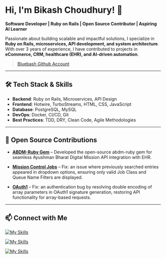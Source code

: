 # Hi, I'm Bikash Choudhury! 👋

**Software Developer | Ruby on Rails | Open Source Contributor | Aspiring AI Learner**

Passionate about building scalable and impactful solutions, I specialize in **Ruby on Rails, microservices, API development, and system architecture**. With over 3 years of experience, I have contributed to projects in **eCommerce, CRM, healthcare (EHR), and AI-driven automation**.

> [Bluebash Github Account](https://github.com/Bikash-bluebash)

---

## 🛠 Tech Stack & Skills
- **Backend**: Ruby on Rails, Microservices, API Design
- **Frontend**: Hotwire, TurboStreams, HTML, CSS, JavaScript
- **Database**: PostgreSQL, MySQL
- **DevOps**: Docker, CI/CD, Git
- **Best Practices**: TDD, DRY, Clean Code, Agile Methodologies

---

## 🌟 Open Source Contributions
- **[ABDM-Ruby Gem](https://github.com/BlueBash/abdm-ruby)** – Developed the open-source abdm-ruby gem for seamless Ayushman Bharat Digital Mission API integration with EHR.

- **[Mission Control Jobs](https://github.com/rails/mission_control-jobs/pull/240)** – Fix: an issue where previously searched entries appeared in dropdown options, ensuring only valid Job Class and Queue Name Filters are displayed.

- **[OAuth1](https://github.com/lunks/oauth1/pull/13)** – Fix: an authentication bug by resolving double encoding of array parameters in OAuth1 signature generation, restoring API functionality for array-based requests.

---

## 📫 Connect with Me
[![My Skills](https://skillicons.dev/icons?i=linkedin&theme=light)](https://www.linkedin.com/in/bikash22/)

[![My Skills](https://skillicons.dev/icons?i=gmail&theme=light)](mailto:bikash.choudhury@bluebash.co)

[![My Skills](https://skillicons.dev/icons?i=leetcode&theme=light)](mailto:bikash.choudhury@bluebash.co)
